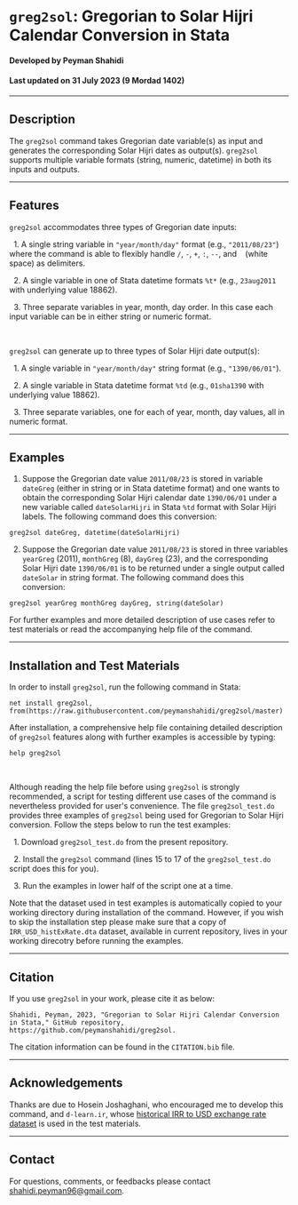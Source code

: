 # `greg2sol`: Gregorian to Solar Hijri Calendar Conversion in Stata
#### Developed by Peyman Shahidi
#### Last updated on 31 July 2023 (9 Mordad 1402)


*******************************************************************************
## Description
The `greg2sol` command takes Gregorian date variable(s) as input and generates the corresponding Solar Hijri dates as output(s). `greg2sol` supports multiple variable formats (string, numeric, datetime) in both its inputs and outputs.


*******************************************************************************
## Features
`greg2sol` accommodates three types of Gregorian date inputs:

&nbsp; 1. A single string variable in `"year/month/day"` format (e.g., `"2011/08/23"`) where the command is able to flexibly handle `/`, `-`, `+`, `:`,  `--`, and <code>&nbsp;</code> (white space) as delimiters.

&nbsp; 2.  A single variable in one of Stata datetime formats `%t*` (e.g., `23aug2011` with underlying value 18862).

&nbsp; 3. Three separate variables in year, month, day order. In this case each input variable can be in either string or numeric format.

<br>

`greg2sol` can generate up to three types of Solar Hijri date output(s):

&nbsp; 1. A single variable in `"year/month/day"` string format (e.g., `"1390/06/01"`).

&nbsp; 2. A single variable in Stata datetime format `%td` (e.g., `01sha1390` with underlying value 18862).

&nbsp; 3. Three separate variables, one for each of year, month, day values, all in numeric format.


*******************************************************************************
## Examples
1. Suppose the Gregorian date value `2011/08/23` is stored in variable `dateGreg` (either in string or in Stata datetime format) and one wants to obtain the corresponding Solar Hijri calendar date `1390/06/01` under a new variable called `dateSolarHijri` in Stata `%td` format with Solar Hijri labels. The following command does this conversion:
```
greg2sol dateGreg, datetime(dateSolarHijri)
```
2. Suppose the Gregorian date value `2011/08/23` is stored in three variables `yearGreg` (2011), `monthGreg` (8), `dayGreg` (23), and the corresponding Solar Hijri date `1390/06/01` is to be returned under a single output called `dateSolar` in string format. The following command does this conversion:
```
greg2sol yearGreg monthGreg dayGreg, string(dateSolar)
```
For further examples and more detailed description of use cases refer to test materials or read the accompanying help file of the command.


*******************************************************************************
## Installation and Test Materials 
In order to install `greg2sol`, run the following command in Stata:
```
net install greg2sol, from(https://raw.githubusercontent.com/peymanshahidi/greg2sol/master)
```

After installation, a comprehensive help file containing detailed description of `greg2sol` features along with further examples is accessible by typing:
```
help greg2sol
```

<br>

Although reading the help file before using `greg2sol` is strongly recommended, a script for testing different use cases of the command is nevertheless provided for user's convenience. The file `greg2sol_test.do` provides three examples of `greg2sol` being used for Gregorian to Solar Hijri conversion. Follow the steps below to run the test examples:

&nbsp; 1. Download `greg2sol_test.do` from the present repository.

&nbsp; 2. Install the `greg2sol` command (lines 15 to 17 of the `greg2sol_test.do` script does this for you).

&nbsp; 3. Run the examples in lower half of the script one at a time.

Note that the dataset used in test examples is automatically copied to your working directory during installation of the command. However, if you wish to skip the installation step please make sure that a copy of `IRR_USD_histExRate.dta` dataset, available in current repository, lives in your working direcotry before running the examples.


*******************************************************************************
## Citation
If you use `greg2sol` in your work, please cite it as below:
```
Shahidi, Peyman, 2023, "Gregorian to Solar Hijri Calendar Conversion in Stata," GitHub repository, https://github.com/peymanshahidi/greg2sol.
```
The citation information can be found in the `CITATION.bib` file.


*******************************************************************************
## Acknowledgements
Thanks are due to Hosein Joshaghani, who encouraged me to develop this command, and `d-learn.ir`, whose [historical IRR to USD exchange rate dataset](https://d-learn.ir/p/usd-price/) is used in the test materials.


*******************************************************************************
## Contact
For questions, comments, or feedbacks please contact shahidi.peyman96@gmail.com.


